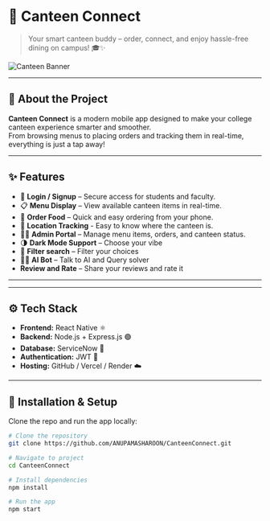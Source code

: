 # 🍴 Canteen Connect  

> Your smart canteen buddy – order, connect, and enjoy hassle-free dining on campus! 🎓✨  

![Canteen Banner](https://drive.google.com/file/d/1tUZ2r5jmxI7jSkAq_So-ycuas2QfmX2S/view?usp=drive_link)  

---

## 🌟 About the Project
**Canteen Connect** is a modern mobile app designed to make your college canteen experience smarter and smoother.  
From browsing menus to placing orders and tracking them in real-time, everything is just a tap away!  

---

## ✨ Features
- 🔐 **Login / Signup** – Secure access for students and faculty.  
- 📋 **Menu Display** – View available canteen items in real-time.  
- 🛒 **Order Food** – Quick and easy ordering from your phone.  
- 📍 **Location Tracking** - Easy to know where the canteen is.  
- 🧑‍💼 **Admin Portal** – Manage menu items, orders, and canteen status.  
- 🌗 **Dark Mode Support** – Choose your vibe
- 🛒 **Filter search** – Filter your choices
- 🧑‍💼 **AI Bot** – Talk to AI and Query solver
- **Review and Rate** – Share your reviews and rate it   

---


---

## ⚙️ Tech Stack
- **Frontend:** React Native ⚛️  
- **Backend:** Node.js + Express.js 🟢  
- **Database:** ServiceNow 🍃  
- **Authentication:** JWT 🔑  
- **Hosting:** GitHub / Vercel / Render ☁️  

---

## 🚀 Installation & Setup
Clone the repo and run the app locally:  
```bash
# Clone the repository
git clone https://github.com/ANUPAMASHAROON/CanteenConnect.git

# Navigate to project
cd CanteenConnect

# Install dependencies
npm install

# Run the app
npm start


